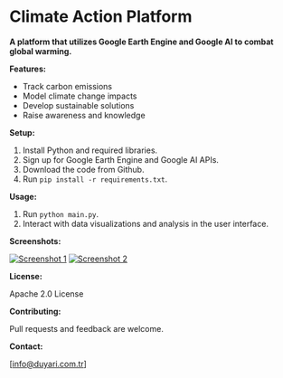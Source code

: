 # Climate Action Platform

**A platform that utilizes Google Earth Engine and Google AI to combat global warming.**

**Features:**

* Track carbon emissions
* Model climate change impacts
* Develop sustainable solutions
* Raise awareness and knowledge

**Setup:**

1. Install Python and required libraries.
2. Sign up for Google Earth Engine and Google AI APIs.
3. Download the code from Github.
4. Run `pip install -r requirements.txt`.

**Usage:**

1. Run `python main.py`.
2. Interact with data visualizations and analysis in the user interface.

**Screenshots:**

[![Screenshot 1](https://example.com/screenshot1.png)](https://example.com/screenshot1.png)
[![Screenshot 2](https://example.com/screenshot2.png)](https://example.com/screenshot2.png)

**License:**

Apache 2.0 License

**Contributing:**

Pull requests and feedback are welcome.

**Contact:**

[info@duyari.com.tr]

